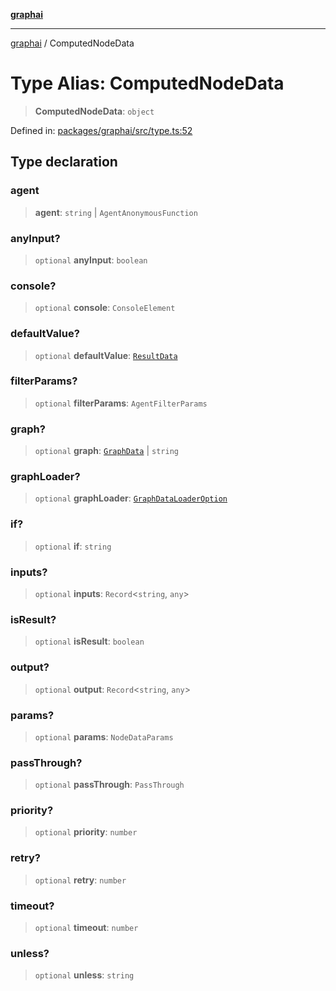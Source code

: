[**graphai**](../README.md)

***

[graphai](../globals.md) / ComputedNodeData

# Type Alias: ComputedNodeData

> **ComputedNodeData**: `object`

Defined in: [packages/graphai/src/type.ts:52](https://github.com/kawamataryo/graphai/blob/d1a2c5ee2f62deae7af78fb66f65face3cfa29fb/packages/graphai/src/type.ts#L52)

## Type declaration

### agent

> **agent**: `string` \| `AgentAnonymousFunction`

### anyInput?

> `optional` **anyInput**: `boolean`

### console?

> `optional` **console**: `ConsoleElement`

### defaultValue?

> `optional` **defaultValue**: [`ResultData`](ResultData.md)

### filterParams?

> `optional` **filterParams**: `AgentFilterParams`

### graph?

> `optional` **graph**: [`GraphData`](GraphData.md) \| `string`

### graphLoader?

> `optional` **graphLoader**: [`GraphDataLoaderOption`](GraphDataLoaderOption.md)

### if?

> `optional` **if**: `string`

### inputs?

> `optional` **inputs**: `Record`\<`string`, `any`\>

### isResult?

> `optional` **isResult**: `boolean`

### output?

> `optional` **output**: `Record`\<`string`, `any`\>

### params?

> `optional` **params**: `NodeDataParams`

### passThrough?

> `optional` **passThrough**: `PassThrough`

### priority?

> `optional` **priority**: `number`

### retry?

> `optional` **retry**: `number`

### timeout?

> `optional` **timeout**: `number`

### unless?

> `optional` **unless**: `string`
